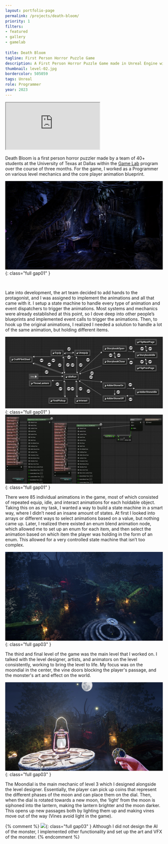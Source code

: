 ```yaml
---
layout: portfolio-page
permalink: /projects/death-bloom/
priority: 1
filters:
- featured
- gallery
- gamelab

title: Death Bloom
tagline: First Person Horror Puzzle Game
description: A First Person Horror Puzzle Game made in Unreal Engine with a team of 40+ students at UTD.
thumbnail: level-02.jpg
bordercolor: 505059
tags: Unreal
role: Programmer
year: 2023
---
```


<iframe class="full aspect16-9" src="https://www.youtube.com/embed/2myu7wgIIP8?autoplay=1&mute=1&loop=1&list=PLRNKKzTiLuHTvUxQyooEYBcjeP0ZtC-N6" allowfullscreen></iframe>

Death Bloom is a first person horror puzzler made by a team of 40+ students at the University of Texas at Dallas within the [Game Lab]({{site.url}}/game-lab/) program over the course of three months. For the game, I worked as a Programmer on various level mechanics and the core player animation blueprint.

![](level-02.jpg){: class="full gap01" }

<br>

<!-- ADD PHOTO OF HANDS WITH BUCKET OR SOMETHING -->

Late into development, the art team decided to add hands to the protagonist, and I was assigned to implement the animations and all that came with it. I setup a state machine to handle every type of animation and event dispatchers to trigger the animations. Most systems and mechanics were already established at this point, so I dove deep into other people’s blueprints and implemented event calls to trigger the animations. Then, to hook up the original animations, I realized I needed a solution to handle a lot of the same animation, but holding different items.

![](hands-state-machine.jpg){: class="full gap01" }
![](hands-enum-blend.jpg){: class="full gap01" }

There were 85 individual animations in the game, most of which consisted of repeated equip, idle, and interact animations for each holdable object. Taking this on as my task, I wanted a way to build a state machine in a smart way, where I didn’t need an insane amount of states. At first I looked into arrays or different ways to select animations based on a value, but nothing came up. Later, I realized there existed an enum blend animation node, which allowed me to set up an enum for each item, and then select the animation based on which item the player was holding in the form of an enum. This allowed for a very controlled state machine that isn’t too complex.

![](level-03.jpg){: class="full gap03" }

The third and final level of the game was the main level that I worked on. I talked with the level designer, artists, and animators on the level consistently, working to bring the level to life. My focus was on the moondial in the center, the vine doors blocking the player's passage, and the monster's art and effect on the world.

<!-- ADD PHOTO OF BLUEPRINT FOR MOONDIAL -->

![](moondial.jpg){: class="full gap03" }

The Moondial is the main mechanic of level 3 which I designed alongside the level designer. Essentially, the player can pick up coins that represent the different phases of the moon and can place them on the dial. Then, when the dial is rotated towards a new moon, the ‘light’ from the moon is siphoned into the lantern, making the lantern brighter and the moon darker. This opens up new passages both by lighting them up and making vines move out of the way (Vines avoid light in the game).

{% comment %}
![](arveado.jpg){: class="full gap03" }
Although I did not design the AI of the monster, I implemented other functionality and set up the art and VFX of the monster.
{% endcomment %} 